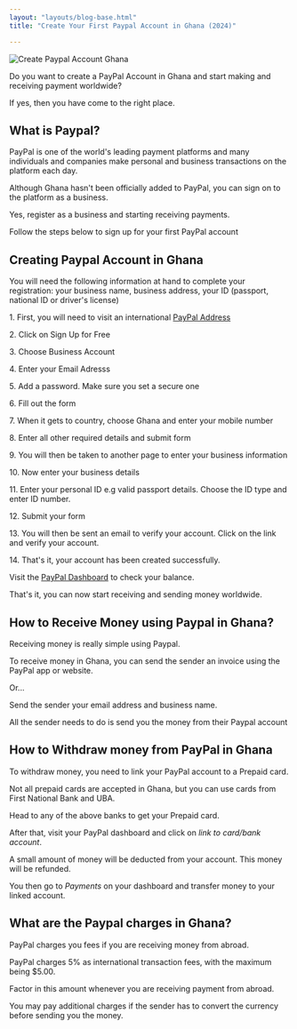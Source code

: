 ```yaml
---
layout: "layouts/blog-base.html"
title: "Create Your First Paypal Account in Ghana (2024)"

---
```


<img src= "/images/blogpics/create-paypal-ghana.jpg" alt= "Create Paypal Account Ghana" class= "img-responsive center-block" loading="lazy">


<p>Do you want to create a PayPal Account in Ghana 
       and start making and receiving payment worldwide?</p>
      <p>If yes, then you have come to the right place.</p> 
      <h2>What is Paypal?</h2>
      <p>PayPal is one of the world's leading payment platforms and many 
       individuals and companies make personal and business transactions on the platform each day.</p>
      <p>Although Ghana hasn't been officially added to PayPal, you can sign on to the platform as a business.</p>
      <p>Yes, register as a business and starting receiving payments.</p>
      <p>Follow the steps below to sign up for your first PayPal account</p>
      <h2>Creating Paypal Account in Ghana</h2>
      <p>You will need the following information at hand to complete your registration: your business 
      name, business address, your ID (passport, national ID or driver's license)</p>
      <p>1. First, you will need to visit an international <a href="https://paypal.com/ls/home" rel="noopener">PayPal Address</a></p>
      <p>2. Click on Sign Up for Free</p>
      <p>3. Choose Business Account</p>
      <p>4. Enter your Email Adresss</p>
      <p>5. Add a password. Make sure you set a secure one</p>
      <p>6. Fill out the form</p>
      <p>7. When it gets to country, choose Ghana and enter your mobile number</p>
      <p>8. Enter all other required details and submit form</p>
      <p>9. You will then be taken to another page to enter your business information</p>
      <p>10. Now enter your business details</p>
      <p>11. Enter your personal ID e.g valid passport details. Choose the ID type and enter ID number.</p>
      <p>12. Submit your form</p>
      <p>13. You will then be sent an email to verify your account. Click on the link and verify your account.</p>
      <p>14. That's it, your account has been created successfully.</p>
      <p>Visit the <a href="https://paypal.com/ls/home" rel="noopener">PayPal Dashboard</a> to check your balance.</p>
      <p>That's it, you can now start receiving and sending money worldwide.</p>

<h2>How to Receive Money using Paypal in Ghana?</h2>
      <p>Receiving money is really simple using Paypal.</p>
      <p>To receive money in Ghana, you can send the sender an invoice using the PayPal app or website.</p>
      <p>Or...</p>
      <p>Send the sender your email address and business name.</p>
      <p>All the sender needs to do is send you the money from their Paypal account</p>

<h2>How to Withdraw money from PayPal in Ghana</h2>
      <p>To withdraw money, you need to link your PayPal account to a Prepaid card.</p>
      <p>Not all prepaid cards are accepted in Ghana, but you can use cards from First National Bank and UBA.</p>
      <p>Head to any of the above banks to get your Prepaid card.</p>
      <p>After that, visit your PayPal dashboard and click on <em>link to card/bank account</em>.</p>
      <p>A small amount of money will be deducted from your account. This money will be refunded.</p>
      <p>You then go to <em>Payments</em> on your dashboard and transfer money to your linked account.</p>

<h2>What are the Paypal charges in Ghana?</h2>
      <p>PayPal charges you fees  if you are receiving money from abroad.</p> 
      <p>PayPal charges 5% as international transaction fees, with the maximum being $5.00.</p>
      <p>Factor in this amount whenever you are receiving payment from abroad.</p>
      <p>You may pay additional charges if the sender has to convert the currency before sending you the money.</p>